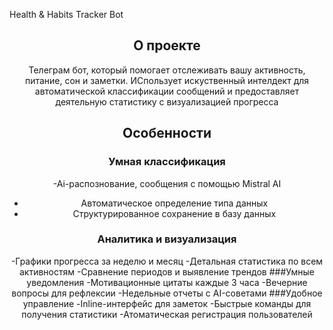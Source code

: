 Health & Habits Tracker Bot

<div align="center">

## О проекте 
Телеграм бот, который помогает отслеживать вашу активность, питание, сон и заметки. ИСпользует искуственный интелдект для автоматической классификации сообщений и предоставляет деятельную статистику с визуализацией прогресса

## Особенности 
### Умная классификация 
-Ai-распознование, сообщения с помощью Mistral AI
- Автоматическое определение типа данных
- Структурированное сохранение в базу данных
### Аналитика и визуализация 
-Графики прогресса за неделю и месяц 
-Детальная статистика по всем активностям 
-Сравнение периодов и выявление трендов 
###Умные уведомления
-Мотивационные цитаты каждые 3 часа 
-Вечерние вопросы для рефлексии 
-Недельные отчеты с AI-советами 
###Удобное управление 
-Inline-интерфейс для заметок 
-Быстрые команды для получения статистики
-Атоматическая регистрация пользователей 
